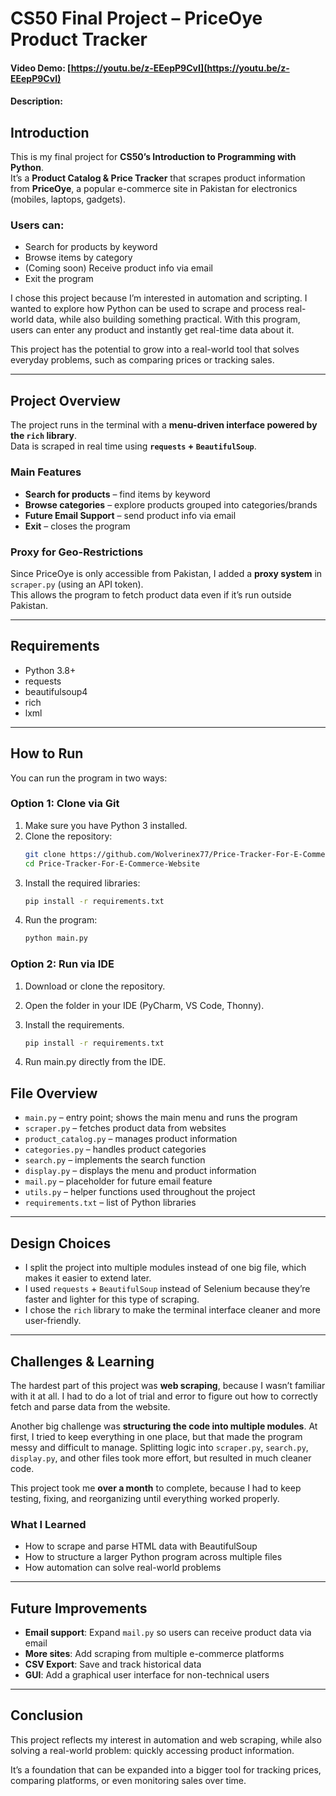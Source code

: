 # CS50 Final Project – PriceOye Product Tracker

#### Video Demo: [https://youtu.be/z-EEepP9CvI](https://youtu.be/z-EEepP9CvI)

#### Description:

## Introduction

This is my final project for **CS50’s Introduction to Programming with Python**.  
It’s a **Product Catalog & Price Tracker** that scrapes product information from **PriceOye**, a popular e-commerce site in Pakistan for electronics (mobiles, laptops, gadgets).

### Users can:
- Search for products by keyword  
- Browse items by category  
- (Coming soon) Receive product info via email  
- Exit the program  

I chose this project because I’m interested in automation and scripting. I wanted to explore how Python can be used to scrape and process real-world data, while also building something practical. With this program, users can enter any product and instantly get real-time data about it.  

This project has the potential to grow into a real-world tool that solves everyday problems, such as comparing prices or tracking sales.

---

## Project Overview

The project runs in the terminal with a **menu-driven interface powered by the `rich` library**.  
Data is scraped in real time using **`requests` + `BeautifulSoup`**.

### Main Features
- **Search for products** – find items by keyword  
- **Browse categories** – explore products grouped into categories/brands  
- **Future Email Support** – send product info via email  
- **Exit** – closes the program  

### Proxy for Geo-Restrictions
Since PriceOye is only accessible from Pakistan, I added a **proxy system** in `scraper.py` (using an API token).  
This allows the program to fetch product data even if it’s run outside Pakistan.

---

## Requirements

- Python 3.8+  
- requests  
- beautifulsoup4  
- rich  
- lxml  

---

## How to Run

You can run the program in two ways:

### Option 1: Clone via Git

1. Make sure you have Python 3 installed.  
2. Clone the repository:  
   ```bash
   git clone https://github.com/Wolverinex77/Price-Tracker-For-E-Commerce-Website.git
   cd Price-Tracker-For-E-Commerce-Website

3. Install the required libraries:
   ```bash
   pip install -r requirements.txt

4. Run the program:
   ```bash
   python main.py


### Option 2: Run via IDE

1. Download or clone the repository.

2. Open the folder in your IDE (PyCharm, VS Code, Thonny).

3. Install the requirements.
   ```bash
   pip install -r requirements.txt
   
4. Run main.py directly from the IDE.



## File Overview

* `main.py` – entry point; shows the main menu and runs the program
* `scraper.py` – fetches product data from websites
* `product_catalog.py` – manages product information
* `categories.py` – handles product categories
* `search.py` – implements the search function
* `display.py` – displays the menu and product information
* `mail.py` – placeholder for future email feature
* `utils.py` – helper functions used throughout the project
* `requirements.txt` – list of Python libraries

---

## Design Choices

* I split the project into multiple modules instead of one big file, which makes it easier to extend later.
* I used `requests` + `BeautifulSoup` instead of Selenium because they’re faster and lighter for this type of scraping.
* I chose the `rich` library to make the terminal interface cleaner and more user-friendly.

---

## Challenges & Learning

The hardest part of this project was **web scraping**, because I wasn’t familiar with it at all. I had to do a lot of trial and error to figure out how to correctly fetch and parse data from the website.

Another big challenge was **structuring the code into multiple modules**. At first, I tried to keep everything in one place, but that made the program messy and difficult to manage. Splitting logic into `scraper.py`, `search.py`, `display.py`, and other files took more effort, but resulted in much cleaner code.

This project took me **over a month** to complete, because I had to keep testing, fixing, and reorganizing until everything worked properly.

### What I Learned

* How to scrape and parse HTML data with BeautifulSoup
* How to structure a larger Python program across multiple files
* How automation can solve real-world problems

---

## Future Improvements

* **Email support**: Expand `mail.py` so users can receive product data via email
* **More sites**: Add scraping from multiple e-commerce platforms
* **CSV Export**: Save and track historical data
* **GUI**: Add a graphical user interface for non-technical users

---

## Conclusion

This project reflects my interest in automation and web scraping, while also solving a real-world problem: quickly accessing product information.

It’s a foundation that can be expanded into a bigger tool for tracking prices, comparing platforms, or even monitoring sales over time.

```

